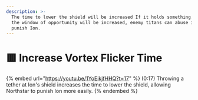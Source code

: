 ```yaml
---
description: >-
  The time to lower the shield will be increased If it holds something. Since
  the window of opportunity will be increased, enemy titans can abuse it to
  punish Ion.
---
```


# 🟥 Increase Vortex Flicker Time

{% embed url="https://youtu.be/1YoEikjfHHQ?t=17" %}
(0:17) Throwing a tether at Ion's shield increases the time to lower the shield, allowing Northstar to punish Ion more easily.
{% endembed %}
